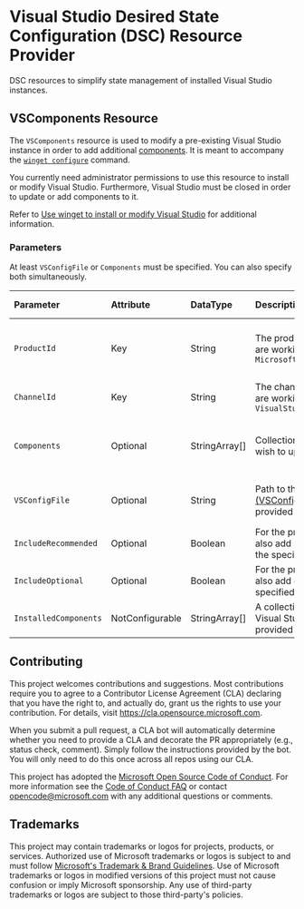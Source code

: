 # Visual Studio Desired State Configuration (DSC) Resource Provider

DSC resources to simplify state management of installed Visual Studio instances.

## VSComponents Resource

The `VSComponents` resource is used to modify a pre-existing Visual Studio instance in order to add additional [components](https://learn.microsoft.com/visualstudio/install/workload-and-component-ids). It is meant to accompany the [`winget configure`](https://learn.microsoft.com/windows/package-manager/winget/configure) command. 

You currently need administrator permissions to use this resource to install or modify Visual Studio. Furthermore, Visual Studio must be closed in order to update or add components to it. 

Refer to [Use winget to install or modify Visual Studio](https://learn.microsoft.com/visualstudio/install/use-command-line-parameters-to-install-visual-studio?#use-winget-to-install-or-modify-visual-studio) for additional information. 

### Parameters

At least `VSConfigFile` or `Components` must be specified. You can also specify both simultaneously.

**Parameter**|**Attribute**|**DataType**|**Description**|**Allowed Values**
:-----|:-----|:-----|:-----|:-----
`ProductId`|Key|String|The product identifier of the instance you are working with. EG: `Microsoft.VisualStudio.Product.Community`|See [workload and component ids](https://learn.microsoft.com/visualstudio/install/workload-and-component-ids)
`ChannelId`|Key|String|The channel identifier of the instance you are working with. EG: `VisualStudio.17.Release`|See [channel identifiers](https://learn.microsoft.com/visualstudio/install/command-line-parameter-examples#using---channeluri)
`Components`|Optional|StringArray[]|Collection of component identifiers you wish to update the provided instance with.|See [workload and component ids](https://learn.microsoft.com/visualstudio/install/workload-and-component-ids)
`VSConfigFile`|Optional|String|Path to the [Installation Configuration (VSConfig) file](https://learn.microsoft.com/visualstudio/install/import-export-installation-configurations)) you wish to update the provided instance with.|Valid file path to a .vsconfig file
`IncludeRecommended`|Optional|Boolean|For the provided required components, also add recommended components into the specified instance|True/False
`IncludeOptional`|Optional|Boolean|For the provided required components, also add optional components into the specified instance|True/False
`InstalledComponents`|NotConfigurable|StringArray[]|A collection of components installed in the Visual Studio instance identified by the provided Product ID and Channel ID.|N/A


## Contributing

This project welcomes contributions and suggestions.  Most contributions require you to agree to a
Contributor License Agreement (CLA) declaring that you have the right to, and actually do, grant us
the rights to use your contribution. For details, visit https://cla.opensource.microsoft.com.

When you submit a pull request, a CLA bot will automatically determine whether you need to provide
a CLA and decorate the PR appropriately (e.g., status check, comment). Simply follow the instructions
provided by the bot. You will only need to do this once across all repos using our CLA.

This project has adopted the [Microsoft Open Source Code of Conduct](https://opensource.microsoft.com/codeofconduct/).
For more information see the [Code of Conduct FAQ](https://opensource.microsoft.com/codeofconduct/faq/) or
contact [opencode@microsoft.com](mailto:opencode@microsoft.com) with any additional questions or comments.

## Trademarks

This project may contain trademarks or logos for projects, products, or services. Authorized use of Microsoft
trademarks or logos is subject to and must follow
[Microsoft's Trademark & Brand Guidelines](https://www.microsoft.com/en-us/legal/intellectualproperty/trademarks/usage/general).
Use of Microsoft trademarks or logos in modified versions of this project must not cause confusion or imply Microsoft sponsorship.
Any use of third-party trademarks or logos are subject to those third-party's policies.
